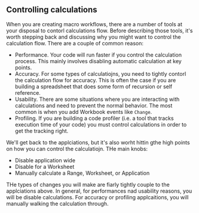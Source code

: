 ## Controlling calculations

When you are creating macro workflows, there are a number of tools at your disposal to contorl calculations flow. Before describing those tools, it's worth stepping back and discussing why you might want to control the calculation flow. There are a couple of common reason:

- Performance. Your code will run faster if you control the calculation process. This mainly involves disabling automatic calculation at key points.
- Accuracy. For some types of calculatiojns, you need to tightly contorl the calculation flow for accuracy. This is often the case if you are building a spreadsheet that does some form of recursion or self reference.
- Usability. There are some situations where you are interacting with calculations and need to prevent the normal behavior. The most common is when you add Workbook events like `Change`.
- Profiling. If you are building a code profiler (i.e. a tool that tracks execution time of your code) you must control calculations in order to get the tracking right.

We'll get back to the applciations, but it's also worht hittin gthe high points on how you can control the calculatiojn. THe main knobs:

- Disable application wide
- Disable for a Worksheet
- Manually calculate a Range, Worksheet, or Application

THe types of changes you will make are fiarly tightly couple to the applciations above. In general, for performances nad usability reasons, you will be disable calculations. For accuracy or profiling applcaitions, you will manually walking the calculation through.
